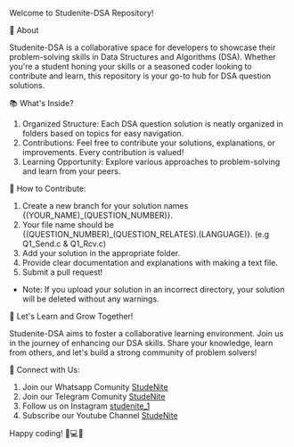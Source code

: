 Welcome to Studenite-DSA Repository!

🚀 About

Studenite-DSA is a collaborative space for developers to showcase their problem-solving skills in Data Structures and Algorithms (DSA). Whether you're a student honing your skills or a seasoned coder looking to contribute and learn, this repository is your go-to hub for DSA question solutions.

📚 What's Inside?

1. Organized Structure: Each DSA question solution is neatly organized in folders based on topics for easy navigation.
2. Contributions: Feel free to contribute your solutions, explanations, or improvements. Every contribution is valued!
3. Learning Opportunity: Explore various approaches to problem-solving and learn from your peers.

👥 How to Contribute:
1. Create a new branch for your solution names {(YOUR_NAME)_(QUESTION_NUMBER)}.
2. Your file name should be {(QUESTION_NUMBER)_(QUESTION_RELATES).(LANGUAGE)}. (e.g Q1_Send.c & Q1_Rcv.c)
3. Add your solution in the appropriate folder.
4. Provide clear documentation and explanations with making a text file.
5. Submit a pull request!

- Note: If you upload your solution in an incorrect directory, your solution will be deleted without any warnings.

🌟 Let's Learn and Grow Together!

Studenite-DSA aims to foster a collaborative learning environment. Join us in the journey of enhancing our DSA skills. Share your knowledge, learn from others, and let's build a strong community of problem solvers!

🔗 Connect with Us:

1. Join our Whatsapp Comunity [StudeNite](https://whatsapp.com/channel/0029VaKMRN13QxS701yFfW1n)
2. Join our Telegram Comunity [StudeNite](https://t.me/studenite)
3. Follow us on Instagram [studenite_1](https://www.instagram.com/studenite_1?utm_source=ig_web_button_share_sheet&igsh=ZDNlZDc0MzIxNw==)
4. Subscribe our Youtube Channel [StudeNite](https://www.youtube.com/@StudeNite-eb2qg)

Happy coding! 🚀💻✨
